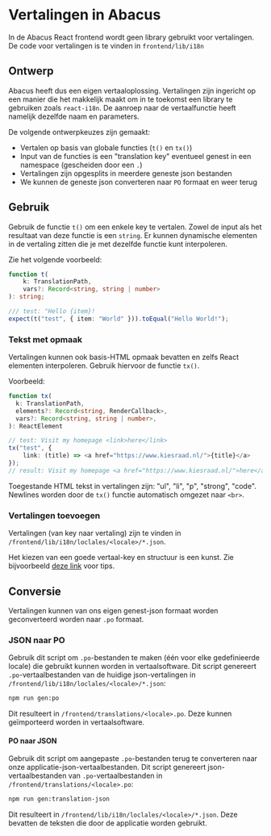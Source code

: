 # Vertalingen in Abacus

In de Abacus React frontend wordt geen library gebruikt voor vertalingen.
De code voor vertalingen is te vinden in `frontend/lib/i18n`

## Ontwerp

Abacus heeft dus een eigen vertaaloplossing. Vertalingen zijn ingericht op een manier die
het makkelijk maakt om in te toekomst een library te gebruiken zoals `react-i18n`. De aanroep
naar de vertaalfunctie heeft namelijk dezelfde naam en parameters.

De volgende ontwerpkeuzes zijn gemaakt:

- Vertalen op basis van globale functies (`t()` en `tx()`)
- Input van de functies is een "translation key" eventueel genest in een namespace (gescheiden door een `.`)
- Vertalingen zijn opgesplits in meerdere geneste json bestanden
- We kunnen de geneste json converteren naar `PO` formaat en weer terug

## Gebruik

Gebruik de functie `t()` om een enkele key te vertalen. Zowel de input als het resultaat van deze functie is een `string`.
Er kunnen dynamische elementen in de vertaling zitten die je met dezelfde functie kunt interpoleren.

Zie het volgende voorbeeld:

```typescript
function t(
    k: TranslationPath,
    vars?: Record<string, string | number>
): string;

/// test: "Hello {item}!
expect(t("test", { item: "World" })).toEqual("Hello World!");
````

### Tekst met opmaak

Vertalingen kunnen ook basis-HTML opmaak bevatten en zelfs React elementen interpoleren. Gebruik hiervoor
de functie `tx()`.

Voorbeeld:


```typescript
function tx(
  k: TranslationPath,
  elements?: Record<string, RenderCallback>,
  vars?: Record<string, string | number>,
): ReactElement

// test: Visit my homepage <link>here</link>
tx("test", {
    link: (title) => <a href="https://www.kiesraad.nl/">{title}</a>
});
// result: Visit my homepage <a href="https://www.kiesraad.nl/">here</a>
````

Toegestande HTML tekst in vertalingen zijn: "ul", "li", "p", "strong", "code".
Newlines worden door de `tx()` functie automatisch omgezet naar `<br>`.

### Vertalingen toevoegen

Vertalingen (van key naar vertaling) zijn te vinden in `/frontend/lib/i18n/loclales/<locale>/*.json`.

Het kiezen van een goede vertaal-key en structuur is een kunst.
Zie bijvoorbeeld [deze link](https://lokalise.com/blog/translation-keys-naming-and-organizing/) voor tips.

## Conversie

Vertalingen kunnen van ons eigen genest-json formaat worden geconverteerd worden naar `.po` formaat.

### JSON naar PO

Gebruik dit script om `.po`-bestanden te maken (één voor elke gedefinieerde locale) die gebruikt kunnen worden in vertaalsoftware.
Dit script genereert `.po`-vertaalbestanden van de huidige json-vertalingen in `/frontend/lib/i18n/loclales/<locale>/*.json`:

```sh
npm run gen:po
```

Dit resulteert in `/frontend/translations/<locale>.po`. Deze kunnen geïmporteerd worden in vertaalsoftware.

#### PO naar JSON

Gebruik dit script om aangepaste `.po`-bestanden terug te converteren naar onze applicatie-json-vertaalbestanden.
Dit script genereert json-vertaalbestanden van `.po`-vertaalbestanden in `/frontend/translations/<locale>.po`:

```sh
npm run gen:translation-json
```

Dit resulteert in `/frontend/lib/i18n/loclales/<locale>/*.json`. Deze bevatten de teksten die door de applicatie worden gebruikt.
